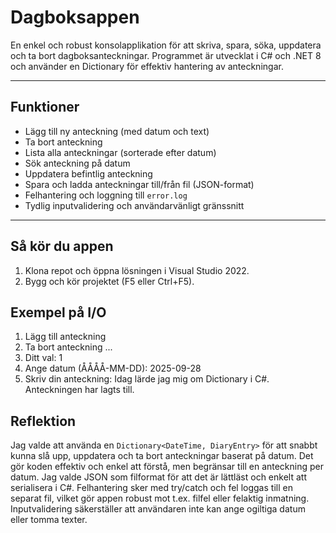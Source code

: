 # Dagboksappen
En enkel och robust konsolapplikation för att skriva, spara, söka, uppdatera och ta bort dagboksanteckningar. Programmet är utvecklat i C# och .NET 8 och använder en Dictionary för effektiv hantering av anteckningar.

---

## Funktioner

- Lägg till ny anteckning (med datum och text)
- Ta bort anteckning
- Lista alla anteckningar (sorterade efter datum)
- Sök anteckning på datum
- Uppdatera befintlig anteckning
- Spara och ladda anteckningar till/från fil (JSON-format)
- Felhantering och loggning till `error.log`
- Tydlig inputvalidering och användarvänligt gränssnitt

---

## Så kör du appen
1. Klona repot och öppna lösningen i Visual Studio 2022.
2. Bygg och kör projektet (F5 eller Ctrl+F5).

## Exempel på I/O
1.	Lägg till anteckning
2.	Ta bort anteckning ...
3.	Ditt val: 1
4.	Ange datum (ÅÅÅÅ-MM-DD): 2025-09-28
5.	Skriv din anteckning: Idag lärde jag mig om Dictionary i C#. Anteckningen har lagts till.

## Reflektion
Jag valde att använda en `Dictionary<DateTime, DiaryEntry>` för att snabbt kunna slå upp, uppdatera och ta bort anteckningar baserat på datum. Det gör koden effektiv och enkel att förstå, men begränsar till en anteckning per datum. Jag valde JSON som filformat för att det är lättläst och enkelt att serialisera i C#. Felhantering sker med try/catch och fel loggas till en separat fil, vilket gör appen robust mot t.ex. filfel eller felaktig inmatning. Inputvalidering säkerställer att användaren inte kan ange ogiltiga datum eller tomma texter.
